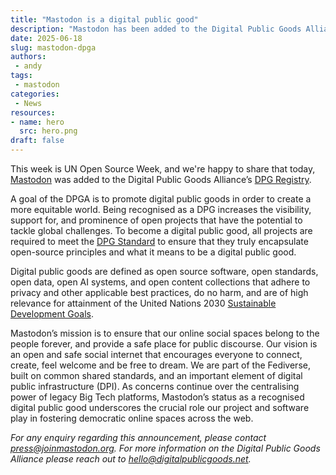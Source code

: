 ```yaml
---
title: "Mastodon is a digital public good"
description: "Mastodon has been added to the Digital Public Goods Alliance's DPG Registry."
date: 2025-06-18
slug: mastodon-dpga
authors:
 - andy
tags:
 - mastodon
categories:
 - News
resources:
- name: hero
  src: hero.png
draft: false
---
```


This week is UN Open Source Week, and we're happy to share that today, [Mastodon](https://www.digitalpublicgoods.net/r/mastodon) was added to the Digital Public Goods Alliance’s [DPG Registry](http://digitalpublicgoods.net/registry/).

A goal of the DPGA is to promote digital public goods in order to create a more equitable world. Being recognised as a DPG increases the visibility, support for, and prominence of open projects that have the potential to tackle global challenges. To become a digital public good, all projects are required to meet the [DPG Standard](http://digitalpublicgoods.net/standard/) to ensure that they truly encapsulate open-source principles and what it means to be a digital public good.

Digital public goods are defined as open source software, open standards, open data, open AI systems, and open content collections that adhere to privacy and other applicable best practices, do no harm, and are of high relevance for attainment of the United Nations 2030 [Sustainable Development Goals](https://sdgs.un.org/goals).

Mastodon’s mission is to ensure that our online social spaces belong to the people forever, and provide a safe place for public discourse. Our vision is an open and safe social internet that encourages everyone to connect, create, feel welcome and be free to dream. We are part of the Fediverse, built on common shared standards, and an important element of digital public infrastructure (DPI). As concerns continue over the centralising power of legacy Big Tech platforms, Mastodon’s status as a recognised digital public good underscores the crucial role our project and software play in fostering democratic online spaces across the web.

_For any enquiry regarding this announcement, please contact [press@joinmastodon.org](mailto:press@joinmastodon.org). For more information on the Digital Public Goods Alliance please reach out to [hello@digitalpublicgoods.net](mailto:hello@digitalpublicgoods.net)._
